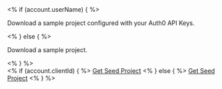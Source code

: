 <div id="package" class="package">
  <div class="row">
    <div class="info">
      <i class="icon-budicon-715"></i>
    <% if (account.userName) { %>
      <p class="configured">Download a sample project configured with your Auth0 API Keys.</p>
    <% } else { %>
      <p>Download a sample project.</p>
    <% } %>
    </div>
    <div class="button-area">
    <% if (account.clientId) { %>
      <a href="/package/${pkgRepo}/${pkgBranch}?path=${pkgPath}&file_path=${pkgFilePath}&type=${pkgType}&client_id=${account.clientId}" class="btn btn-sm btn-success" rel="nofollow">Get Seed Project</a>
    <% } else { %>
      <a href="/package/${pkgRepo}/${pkgBranch}/create-package?path=${pkgPath}&file_path=${pkgFilePath}&type=${pkgType}" class="btn btn-sm btn-success" rel="nofollow">Get Seed Project</a>
    <% } %>
    </div>
  </div>
</div>
